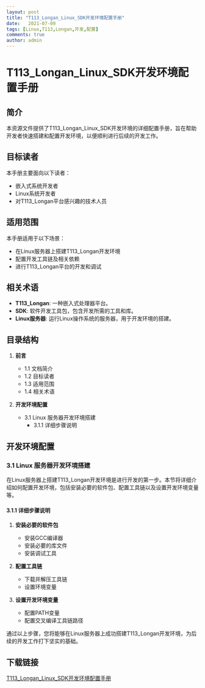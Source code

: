 ```yaml
---
layout: post
title: "T113_Longan_Linux_SDK开发环境配置手册"
date:   2021-07-09
tags: [Linux,T113,Longan,开发,配置]
comments: true
author: admin
---
```

# T113_Longan_Linux_SDK开发环境配置手册

## 简介

本资源文件提供了T113_Longan_Linux_SDK开发环境的详细配置手册，旨在帮助开发者快速搭建和配置开发环境，以便顺利进行后续的开发工作。

## 目标读者

本手册主要面向以下读者：
- 嵌入式系统开发者
- Linux系统开发者
- 对T113_Longan平台感兴趣的技术人员

## 适用范围

本手册适用于以下场景：
- 在Linux服务器上搭建T113_Longan开发环境
- 配置开发工具链及相关依赖
- 进行T113_Longan平台的开发和调试

## 相关术语

- **T113_Longan**: 一种嵌入式处理器平台。
- **SDK**: 软件开发工具包，包含开发所需的工具和库。
- **Linux服务器**: 运行Linux操作系统的服务器，用于开发环境的搭建。

## 目录结构

1. **前言**
   - 1.1 文档简介
   - 1.2 目标读者
   - 1.3 适用范围
   - 1.4 相关术语

2. **开发环境配置**
   - 3.1 Linux 服务器开发环境搭建
     - 3.1.1 详细步骤说明

## 开发环境配置

### 3.1 Linux 服务器开发环境搭建

在Linux服务器上搭建T113_Longan开发环境是进行开发的第一步。本节将详细介绍如何配置开发环境，包括安装必要的软件包、配置工具链以及设置开发环境变量等。

#### 3.1.1 详细步骤说明

1. **安装必要的软件包**
   - 安装GCC编译器
   - 安装必要的库文件
   - 安装调试工具

2. **配置工具链**
   - 下载并解压工具链
   - 设置环境变量

3. **设置开发环境变量**
   - 配置PATH变量
   - 配置交叉编译工具链路径

通过以上步骤，您将能够在Linux服务器上成功搭建T113_Longan开发环境，为后续的开发工作打下坚实的基础。

## 下载链接

[T113_Longan_Linux_SDK开发环境配置手册](https://pan.quark.cn/s/d6376403a8fe)